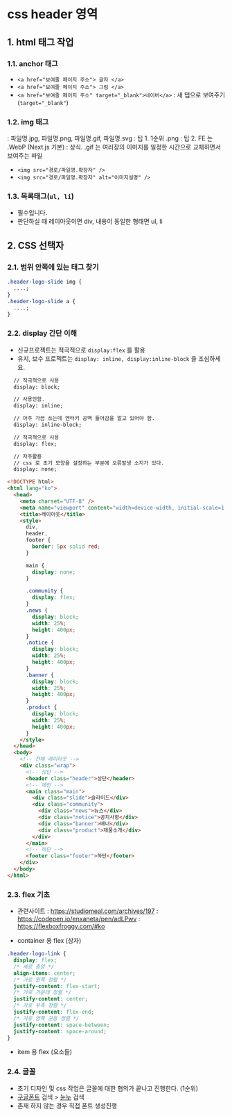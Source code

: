 # css header 영역

## 1. html 태그 작업

### 1.1. anchor 태그

- `<a href="보여줄 페이지 주소"> 글자 </a>`
- `<a href="보여줄 페이지 주소"> 그림 </a>`
- `<a href="보여줄 페이지 주소" target="_blank">네이버</a>`
  : 새 탭으로 보여주기(`target="_blank"`)

### 1.2. img 태그

: 파일명.jpg, 파일명.png, 파일명.gif, 파일명.svg
: 팁 1. 1순위 .png
: 팁 2. FE 는 .WebP (Next.js 기본)
: 상식. .gif 는 여러장의 이미지를 일정한 시간으로 교체하면서 보여주는 파일

- `<img src="경로/파일명.확장자" />`
- `<img src="경로/파일명.확장자" alt="이미지설명" />`

### 1.3. 목록태그(`ul, li`)

- 필수입니다.
- 판단하실 때 레이아웃이면 div, 내용이 동일한 형태면 ul, li

## 2. CSS 선택자

### 2.1. 범위 안쪽에 있는 태그 찾기

```css
.header-logo-slide img {
  ....;
}
.header-logo-slide a {
  ....;
}
```

### 2.2. display 간단 이해

- 신규프로젝트는 적극적으로 `display:flex` 를 활용
- 유지, 보수 프로젝트는 `display: inline, display:inline-block` 을 조심하세요.

```txt
  // 적극적으로 사용
  display: block;

  // 사용안함.
  display: inline;

  // 아주 가끔 쓰는데 엔터키 공백 들어감을 알고 있어야 함.
  display: inline-block;

  // 적극적으로 사용
  display: flex;

  // 자주활용
  // css 로 초기 모양을 설정하는 부분에 오류발생 소지가 있다.
  display: none;

```

```html
<!DOCTYPE html>
<html lang="ko">
  <head>
    <meta charset="UTF-8" />
    <meta name="viewport" content="width=device-width, initial-scale=1.0" />
    <title>레이아웃</title>
    <style>
      div,
      header,
      footer {
        border: 5px solid red;
      }

      main {
        display: none;
      }

      .community {
        display: flex;
      }
      .news {
        display: block;
        width: 25%;
        height: 400px;
      }
      .notice {
        display: block;
        width: 25%;
        height: 400px;
      }
      .banner {
        display: block;
        width: 25%;
        height: 400px;
      }
      .product {
        display: block;
        width: 25%;
        height: 400px;
      }
    </style>
  </head>
  <body>
    <!-- 전체 레이아웃 -->
    <div class="wrap">
      <!-- 상단 -->
      <header class="header">상단</header>
      <!-- 메인 -->
      <main class="main">
        <div class="slide">슬라이드</div>
        <div class="community">
          <div class="news">뉴스</div>
          <div class="notice">공지사항</div>
          <div class="banner">배너</div>
          <div class="product">제품소개</div>
        </div>
      </main>
      <!-- 하단 -->
      <footer class="footer">하단</footer>
    </div>
  </body>
</html>
```

### 2.3. flex 기초

- 관련사이트
  : https://studiomeal.com/archives/197
  : https://codepen.io/enxaneta/pen/adLPwv
  : https://flexboxfroggy.com/#ko

- container 용 flex (상자)

```css
.header-logo-link {
  display: flex;
  /* 세로 중앙 */
  align-items: center;
  /* 가로 왼쪽 정렬 */
  justify-content: flex-start;
  /* 가로 가운데 정렬 */
  justify-content: center;
  /* 가로 우측 정렬 */
  justify-content: flex-end;
  /* 가로 양쪽 균등 정렬 */
  justify-content: space-between;
  justify-content: space-around;
}
```

- item 용 flex (요소들)

### 2.4. 글꼴

- 초기 디자인 및 css 작업은 글꼴에 대한 협의가 끝나고 진행한다. (1순위)
- [구글폰트](https://fonts.google.com/?query=inter) 검색 > [눈누](https://noonnu.cc/) 검색
- 존재 하지 않는 경우 직접 폰트 생성진행
